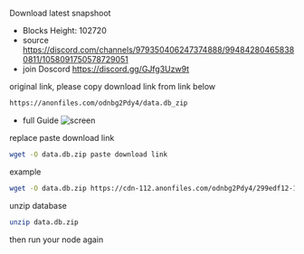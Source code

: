 Download latest snapshoot 
* Blocks Height: 102720
* source https://discord.com/channels/979350406247374888/994842804658380811/1058091750578729051
* join Doscord https://discord.gg/GJfg3Uzw9t

original link, please copy download link from link below
```bash
https://anonfiles.com/odnbg2Pdy4/data.db_zip
```
* full Guide 
![screen](https://user-images.githubusercontent.com/81378817/210175132-9442fa34-ca10-43cd-b4e1-c140ea5429c0.gif)

replace paste download link
```bash
wget -O data.db.zip paste download link
```

example 
```bash
wget -O data.db.zip https://cdn-112.anonfiles.com/odnbg2Pdy4/299edf12-1672582368/data.db.zip
```
unzip database 
```bash
unzip data.db.zip
```
then run your node again
